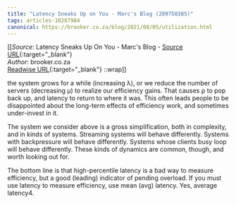 ```yaml
---
title: "Latency Sneaks Up on You - Marc's Blog (209750385)"
tags: articles-10287984
canonical: https://brooker.co.za/blog/2021/08/05/utilization.html
---
```


[[_Source_: Latency Sneaks Up On You - Marc's Blog - [Source URL](https://brooker.co.za/blog/2021/08/05/utilization.html){:target="_blank"}<br>
_Author_: brooker.co.za<br>
[Readwise URL](https://readwise.io/open/209750385){:target="_blank"}
::wrap]]

the system grows for a while (increasing λ), or we reduce the number of servers (decreasing μ) to realize our efficiency gains. That causes ⍴ to pop back up, and latency to return to where it was. This often leads people to be disappointed about the long-term effects of efficiency work, and sometimes under-invest in it.

The system we consider above is a gross simplification, both in complexity, and in kinds of systems. Streaming systems will behave differently. Systems with backpressure will behave differently. Systems whose clients busy loop will behave differently. These kinds of dynamics are common, though, and worth looking out for.

The bottom line is that high-percentile latency is a bad way to measure efficiency, but a good (leading) indicator of pending overload. If you must use latency to measure efficiency, use mean (avg) latency. Yes, average latency4.
